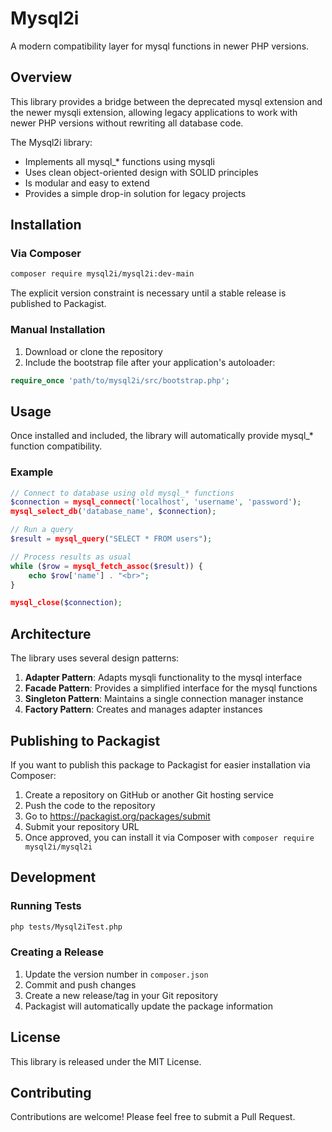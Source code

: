 # Mysql2i

A modern compatibility layer for mysql functions in newer PHP versions.

## Overview

This library provides a bridge between the deprecated mysql extension and the newer mysqli extension, allowing legacy applications to work with newer PHP versions without rewriting all database code.

The Mysql2i library:

- Implements all mysql_* functions using mysqli
- Uses clean object-oriented design with SOLID principles
- Is modular and easy to extend
- Provides a simple drop-in solution for legacy projects

## Installation

### Via Composer

```bash
composer require mysql2i/mysql2i:dev-main
```

The explicit version constraint is necessary until a stable release is published to Packagist.

### Manual Installation

1. Download or clone the repository
2. Include the bootstrap file after your application's autoloader:

```php
require_once 'path/to/mysql2i/src/bootstrap.php';
```

## Usage

Once installed and included, the library will automatically provide mysql_* function compatibility.

### Example

```php
// Connect to database using old mysql_* functions
$connection = mysql_connect('localhost', 'username', 'password');
mysql_select_db('database_name', $connection);

// Run a query
$result = mysql_query("SELECT * FROM users");

// Process results as usual
while ($row = mysql_fetch_assoc($result)) {
    echo $row['name'] . "<br>";
}

mysql_close($connection);
```

## Architecture

The library uses several design patterns:

1. **Adapter Pattern**: Adapts mysqli functionality to the mysql interface
2. **Facade Pattern**: Provides a simplified interface for the mysql functions
3. **Singleton Pattern**: Maintains a single connection manager instance
4. **Factory Pattern**: Creates and manages adapter instances

## Publishing to Packagist

If you want to publish this package to Packagist for easier installation via Composer:

1. Create a repository on GitHub or another Git hosting service
2. Push the code to the repository
3. Go to https://packagist.org/packages/submit
4. Submit your repository URL
5. Once approved, you can install it via Composer with `composer require mysql2i/mysql2i`

## Development

### Running Tests

```bash
php tests/Mysql2iTest.php
```

### Creating a Release

1. Update the version number in `composer.json`
2. Commit and push changes
3. Create a new release/tag in your Git repository
4. Packagist will automatically update the package information

## License

This library is released under the MIT License.

## Contributing

Contributions are welcome! Please feel free to submit a Pull Request. 